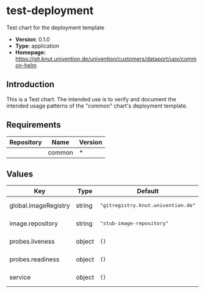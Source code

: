 # test-deployment

Test chart for the deployment template

- **Version**: 0.1.0
- **Type**: application
- **Homepage:** <https://git.knut.univention.de/univention/customers/dataport/upx/common-helm>

## Introduction

This is a Test chart. The intended use is to verify and document the intended
usage patterns of the "common" chart's deployment template.

## Requirements

| Repository | Name | Version |
|------------|------|---------|
|  | common | * |

## Values

<table>
	<thead>
		<th>Key</th>
		<th>Type</th>
		<th>Default</th>
		<th>Description</th>
	</thead>
	<tbody>
		<tr>
			<td>global.imageRegistry</td>
			<td>string</td>
			<td><pre lang="json">
"gitregistry.knut.univention.de"
</pre>
</td>
			<td></td>
		</tr>
		<tr>
			<td>image.repository</td>
			<td>string</td>
			<td><pre lang="json">
"stub-image-repository"
</pre>
</td>
			<td></td>
		</tr>
		<tr>
			<td>probes.liveness</td>
			<td>object</td>
			<td><pre lang="json">
{}
</pre>
</td>
			<td></td>
		</tr>
		<tr>
			<td>probes.readiness</td>
			<td>object</td>
			<td><pre lang="json">
{}
</pre>
</td>
			<td></td>
		</tr>
		<tr>
			<td>service</td>
			<td>object</td>
			<td><pre lang="json">
{}
</pre>
</td>
			<td></td>
		</tr>
	</tbody>
</table>

